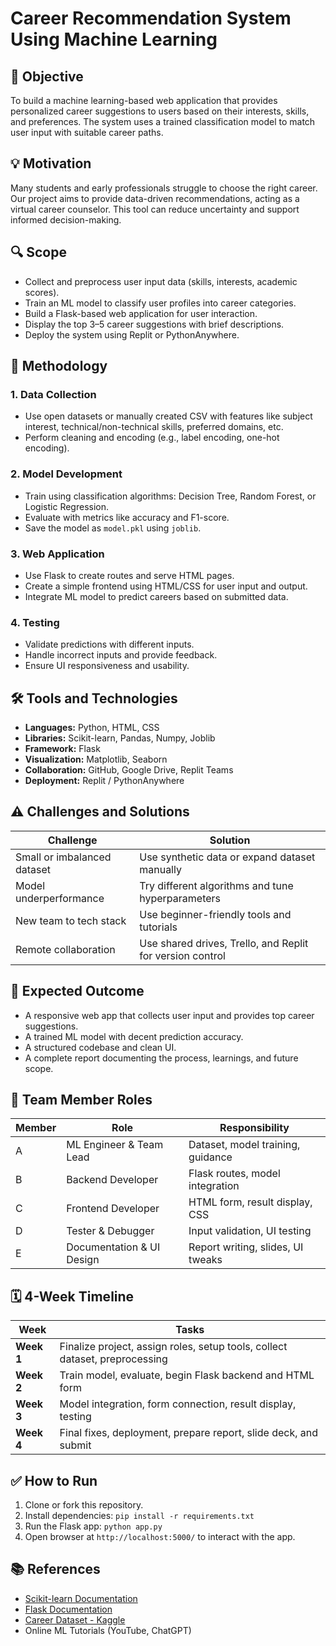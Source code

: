 # Career Recommendation System Using Machine Learning

## 🎯 Objective
To build a machine learning-based web application that provides personalized career suggestions to users based on their interests, skills, and preferences. The system uses a trained classification model to match user input with suitable career paths.

## 💡 Motivation
Many students and early professionals struggle to choose the right career. Our project aims to provide data-driven recommendations, acting as a virtual career counselor. This tool can reduce uncertainty and support informed decision-making.

## 🔍 Scope
- Collect and preprocess user input data (skills, interests, academic scores).
- Train an ML model to classify user profiles into career categories.
- Build a Flask-based web application for user interaction.
- Display the top 3–5 career suggestions with brief descriptions.
- Deploy the system using Replit or PythonAnywhere.

## 🧪 Methodology

### 1. Data Collection
- Use open datasets or manually created CSV with features like subject interest, technical/non-technical skills, preferred domains, etc.
- Perform cleaning and encoding (e.g., label encoding, one-hot encoding).

### 2. Model Development
- Train using classification algorithms: Decision Tree, Random Forest, or Logistic Regression.
- Evaluate with metrics like accuracy and F1-score.
- Save the model as `model.pkl` using `joblib`.

### 3. Web Application
- Use Flask to create routes and serve HTML pages.
- Create a simple frontend using HTML/CSS for user input and output.
- Integrate ML model to predict careers based on submitted data.

### 4. Testing
- Validate predictions with different inputs.
- Handle incorrect inputs and provide feedback.
- Ensure UI responsiveness and usability.

## 🛠️ Tools and Technologies
- **Languages:** Python, HTML, CSS
- **Libraries:** Scikit-learn, Pandas, Numpy, Joblib
- **Framework:** Flask
- **Visualization:** Matplotlib, Seaborn
- **Collaboration:** GitHub, Google Drive, Replit Teams
- **Deployment:** Replit / PythonAnywhere

## ⚠️ Challenges and Solutions
| Challenge | Solution |
|----------|----------|
| Small or imbalanced dataset | Use synthetic data or expand dataset manually |
| Model underperformance | Try different algorithms and tune hyperparameters |
| New team to tech stack | Use beginner-friendly tools and tutorials |
| Remote collaboration | Use shared drives, Trello, and Replit for version control |

## 🎯 Expected Outcome
- A responsive web app that collects user input and provides top career suggestions.
- A trained ML model with decent prediction accuracy.
- A structured codebase and clean UI.
- A complete report documenting the process, learnings, and future scope.

## 👥 Team Member Roles

| Member | Role | Responsibility |
|--------|------|----------------|
| A | ML Engineer & Team Lead | Dataset, model training, guidance |
| B | Backend Developer | Flask routes, model integration |
| C | Frontend Developer | HTML form, result display, CSS |
| D | Tester & Debugger | Input validation, UI testing |
| E | Documentation & UI Design | Report writing, slides, UI tweaks |

## 🗓️ 4-Week Timeline

| Week | Tasks |
|------|--------|
| **Week 1** | Finalize project, assign roles, setup tools, collect dataset, preprocessing |
| **Week 2** | Train model, evaluate, begin Flask backend and HTML form |
| **Week 3** | Model integration, form connection, result display, testing |
| **Week 4** | Final fixes, deployment, prepare report, slide deck, and submit |

## ✅ How to Run
1. Clone or fork this repository.
2. Install dependencies: `pip install -r requirements.txt`
3. Run the Flask app: `python app.py`
4. Open browser at `http://localhost:5000/` to interact with the app.

## 📚 References
- [Scikit-learn Documentation](https://scikit-learn.org/)
- [Flask Documentation](https://flask.palletsprojects.com/)
- [Career Dataset - Kaggle](https://www.kaggle.com/)
- Online ML Tutorials (YouTube, ChatGPT)
